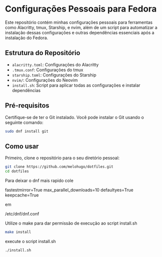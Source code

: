 # Configurações Pessoais para Fedora

Este repositório contém minhas configurações pessoais para ferramentas como Alacritty, tmux, Starship, e nvim, além de um script para automatizar a instalação dessas configurações e outras dependências essenciais após a instalação do Fedora.

## Estrutura do Repositório

- `alacritty.toml`: Configurações do Alacritty
- `.tmux.conf`: Configurações do tmux
- `starship.toml`: Configurações do Starship
- `nvim/`: Configurações do Neovim
- `install.sh`: Script para aplicar todas as configurações e instalar dependências

## Pré-requisitos

Certifique-se de ter o Git instalado. Você pode instalar o Git usando o seguinte comando:

```bash
sudo dnf install git
```

## Como usar

Primeiro, clone o repositório para o seu diretório pessoal:

```bash
git clone https://github.com/melohugo/dotfiles.git
cd dotfiles
```

Para deixar o dnf mais rapido cole

fastestmirror=True
max_parallel_downloads=10
defaultyes=True
keepcache=True

em 

/etc/dnf/dnf.conf

Utilize o make para dar permissão de execução ao script install.sh

```bash
make install
```

execute o script install.sh

```bash
./install.sh
```

